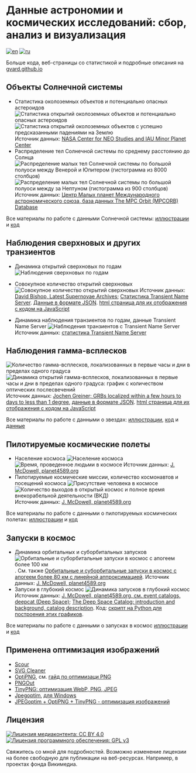 # Данные астрономии и космических исследований: сбор, анализ и визуализация

[![en](https://img.shields.io/badge/lang-en-red.svg)](README.md)
[![ru](https://img.shields.io/badge/lang-ru-green.svg)](README-ru.md)

Больше кода, веб-страницы со статистикой и подробные описания на [gvard.github.io](https://gvard.github.io/)

## Объекты Солнечной системы

* Статистика околоземных объектов и потенциально опасных астероидов
![Статистика открытий околоземных объектов и потенциально опасных астероидов](./plots/solarsystem/neo_pha_graph-2002.svg "Статистика открытий околоземных объектов и потенциально опасных астероидов")
![Статистика открытий околоземных объектов с успешно предсказанными падениями на Землю](./plots/solarsystem/pha_graph_predicted_impacts-2002.svg "Статистика открытий околоземных объектов с успешно предсказанными падениями на Землю")
Источник данных: [NASA Center for NEO Studies and IAU Minor Planet Center](https://cneos.jpl.nasa.gov/stats/)
* Распределение тел Солнечной системы по среднему расстоянию до Солнца
![Распределение малых тел Солнечной системы по большой полуоси между Венерой и Юпитером (гистограмма из 8000 столбцов)](./plots/solarsystem/asteroids-hist-a0.7-5.4.png "Распределение малых тел Солнечной системы по большой полуоси между Венерой и Юпитером (гистограмма из 8000 столбцов)")
![Распределение малых тел Солнечной системы по большой полуоси между за Нептуном (гистограмма из 900 столбцов)](./plots/solarsystem/asteroids-hist-a29-70.png "Распределение малых тел Солнечной системы по большой полуоси между за Нептуном (гистограмма из 900 столбцов)")
Источник данных: [Центр Малых планет Международного астрономического союза, база данных The MPC Orbit (MPCORB) Database](https://minorplanetcenter.net/iau/MPCORB.html)

Все материалы по работе с данными Солнечной системы:
[иллюстрации](./plots/solarsystem/) и [код](./src/astrodata/solarsystem/)

## Наблюдения сверхновых и других транзиентов

* Динамика открытий сверхновых по годам
![Наблюдения сверхновых по годам](./plots/stars/sne_stats_bar_chart.svg "Наблюдения сверхновых по годам")
* Совокупное количество открытий сверхновых
![Совокупное количество открытий сверхновых](./plots/stars/sne_transients_total_number_log_plot.svg "Совокупное количество открытий сверхновых в логарифмическом масштабе")
Источник данных: [David Bishop, Latest Supernovae Archives](https://www.rochesterastronomy.org/snimages/archives.html);
[Статистика Transient Name Server](https://www.wis-tns.org/stats-maps).
[Данные в формате JSON](data/stars/sne-stats.json).
[html страница для их отображения с кодом на JavaScript](https://gvard.github.io/stars/snstats/)

* Динамика наблюдения транзиентов по годам, данные Transient Name Server
![Наблюдения транзиентов с Transient Name Server](./plots/stars/transient_stats_bar_chart.svg "Наблюдения транзиентов с Transient Name Server")
Источник данных: [статистика Transient Name Server](https://www.wis-tns.org/stats-maps)

## Наблюдения гамма-всплесков

![Количество гамма-всплесков, локализованных в первые часы и дни в пределах одного градуса](./plots/stars/grbs_total_number_plot.png "Количество гамма-всплесков, локализованных в первые часы и дни в пределах одного градуса")
![Динамика открытий гамма-всплесков, локализованных в первые часы и дни в пределах одного градуса: график с количеством оптических послесвечений](./plots/stars/grbs_stats_bar_chart.svg)
Источник данных: [Jochen Greiner; GRBs localized within a few hours to days to less than 1 degree](https://www.mpe.mpg.de/~jcg/grbgen.html), [данные в формате JSON](data/stars/grbs-localized-stats.json).
[html страница для их отображения с кодом на JavaScript](https://gvard.github.io/grb/stats/)

Все материалы по работе с данными о звездах:
[иллюстрации](./plots/stars/), [код](./src/astrodata/stars/) и [данные](./data/stars/)

## Пилотируемые космические полеты

* Население космоса
![Население космоса](./plots/manned/spacepop-steps.svg "Население космоса")
![Время, проведенное людьми в космосе](./plots/manned/spacepop-spent-step-filled.svg "Время, проведенное людьми в космосе")
Источник данных: [J. McDowell, planet4589.org](https://planet4589.org/space/astro/web/pop.html)
* Пилотируемые космические миссии, количество космонавтов и посещений космоса
![Присутствие человека в космосе](./plots/manned/mannedflights-astronauts-rides-evas.svg "Присутствие человека в космосе")
![Количество выходов в открытый космос и полное время внекорабельной деятельности (ВКД)](./plots/manned/evas-total-time-counts.svg "Количество выходов в открытый космос и полное время внекорабельной деятельности (ВКД)")
Источник данных: [J. McDowell, planet4589.org](https://planet4589.org/space/astro/web/)

Все материалы по работе с данными о пилотируемых космических полетах: [иллюстрации](./plots/manned/) и [код](./src/astrodata/manned/)

## Запуски в космос

* Динамика орбитальных и суборбитальных запусков
![Орбитальные и суборбитальные запуски в космос с апогеем более 100 км](./plots/launches/launches-orb-suborb-100km-linfit-ru.png "Орбитальные и суборбитальные запуски в космос с апогеем более 100 км с линейной аппроксимацией. Красным отмечены неудачные попытки, зеленым - некаталогизированные граничные запуски").
См. также
[Орбитальные и суборбитальные запуски в космос с апогеем более 80 км с линейной аппроксимацией](./plots/launches/launches-orb-suborb-80km-linfit-ru.png).
Источник данных: [J. McDowell, planet4589.org](https://planet4589.org/space/gcat/web/launch/)
* Запуски в глубокий космос
![Динамика запусков в глубокий космос](./plots/launches/launches-orb-deep-linfit-ru.png "Рост числа запусков в глубокий космос с линейной аппроксимацией. Красным отмечены неудачные попытки, зеленым - некаталогизированные граничные запуски.")
Источник данных: [J. McDowell, planet4589.org, см. event catalogs, deepcat (Deep Space)](https://planet4589.org/space/gcat/web/cat/);
[The Deep Space Catalog: introduction and background, catalog description](https://www.planet4589.org/space/deepcat/).
Код: [скрипт на Python для построения этих графиков](./src/astrodata/launches/plot_launches_orb_suborb_graph.py).

Все материалы по работе с данными о запусках в космос [иллюстрации](./plots/launches/) и [код](./src/astrodata/launches/)

## Применена оптимизация изображений

* [Scour](https://github.com/scour-project/scour)
* [SVG Cleaner](https://github.com/RazrFalcon/svgcleaner)
* [OptiPNG](https://optipng.sourceforge.net/), см. [гайд по оптимизаци PNG](https://optipng.sourceforge.net/pngtech/optipng.html)
* [PNGOut](http://advsys.net/ken/utils.htm)
* [TinyPNG: оптимизация WebP, PNG, JPEG](https://tinypng.com/)
* [Jpegoptim](https://www.kokkonen.net/tjko/projects.html), [для Windows](https://github.com/XhmikosR/jpegoptim-windows)
* [JPEGoptim + OptiPNG + TinyPNG - оптимизация изображений](https://open-networks.ru/d/14-jpegoptim-optipng-tinypng-optimizaciya-izobrazenii)

## Лицензия

[![Лицензия медиаконтента: CC BY 4.0](https://img.shields.io/badge/License-CC%20BY%204.0-lightgrey.svg "Лицензия медиаконтента:  CC BY 4.0 (Creative Commons Attribution). Свяжитесь со мной для подробностей")](https://creativecommons.org/licenses/by/4.0/)
[![Лицензия программного обеспечения: GPL v3](https://img.shields.io/badge/License-GPLv3-blue.svg "Лицензия программного обеспечения: GPL v3")](https://www.gnu.org/licenses/gpl-3.0)

Свяжитесь со мной для подробностей. Возможно изменение лицензии на более свободную для публикации на веб-ресурсах. Например, в проектах фонда Викимедиа.
